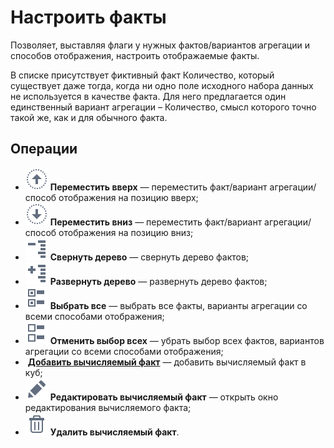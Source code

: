 # Настроить факты

Позволяет, выставляя флаги у нужных фактов/вариантов агрегации и способов отображения, настроить отображаемые факты.

В списке присутствует фиктивный факт Количество, который существует даже тогда, когда ни одно поле исходного набора данных не используется в качестве факта. Для него предлагается один единственный вариант агрегации – Количество, смысл которого точно такой же, как и для обычного факта.

## Операции

* ![](../../images/icons/toolbar-controls_18x18/toolbar-controls_18x18_moveup_default.svg) **Переместить вверх** — переместить факт/вариант агрегации/способ отображения на позицию вверх;
* ![](../../images/icons/toolbar-controls_18x18/toolbar-controls_18x18_movedown_default.svg) **Переместить вниз** — переместить факт/вариант агрегации/способ отображения на позицию вниз;
* ![](../../images/icons/toolbar-controls_18x18/toolbar-controls_18x18_collapce-all_default.svg) **Свернуть дерево** — свернуть дерево фактов;
* ![](../../images/icons/toolbar-controls_18x18/toolbar-controls_18x18_open-all_default.svg) **Развернуть дерево** — развернуть дерево фактов;
* ![](../../images/icons/toolbar-controls_18x18/toolbar-controls_18x18_check-all_default.svg) **Выбрать все** — выбрать все факты, варианты агрегации со всеми способами отображения;
* ![](../../images/icons/toolbar-controls_18x18/toolbar-controls_18x18_uncheck-all_default.svg) **Отменить выбор всех** — убрать выбор всех фактов, вариантов агрегации со всеми способами отображения;
* ![]() [**Добавить вычисляемый факт**](./addcalculatingfact.md) — добавить вычисляемый факт в куб;
* ![](../../images/icons/toolbar-controls_18x18/toolbar-controls_18x18_edit_default.svg) **Редактировать вычисляемый факт** — открыть окно редактирования вычисляемого факта;
* ![](../../images/icons/toolbar-controls_18x18/toolbar-controls_18x18_delete_default.svg) **Удалить вычисляемый факт**.
